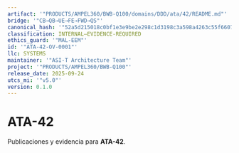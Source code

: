 ```yaml
---
artifact: '"PRODUCTS/AMPEL360/BWB-Q100/domains/DDD/ata/42/README.md"'
bridge: '"CB→QB→UE→FE→FWD→QS"'
canonical_hash: '"52a5d215018c0bf1e3e9be2e298c1d3198c3a598a4263c55f6607a9504b345df"'
classification: INTERNAL–EVIDENCE-REQUIRED
ethics_guard: '"MAL-EEM"'
id: '"ATA-42-OV-0001"'
llc: SYSTEMS
maintainer: '"ASI-T Architecture Team"'
project: '"PRODUCTS/AMPEL360/BWB-Q100"'
release_date: 2025-09-24
utcs_mi: '"v5.0"'
version: 0.1.0
---
```

# ATA-42

Publicaciones y evidencia para **ATA-42**.
